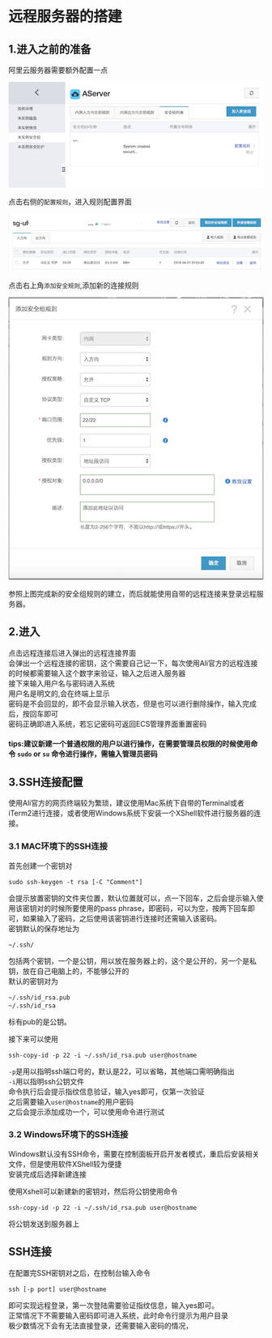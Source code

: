 # 远程服务器的搭建
## 1.进入之前的准备
阿里云服务器需要额外配置一点  

![pic1](img/pic1.png)  

点击右侧的`配置规则`，进入规则配置界面  

![pic2](img/pic2.png)  

点击右上角`添加安全规则`,添加新的连接规则

![pic3](img/pic3.png)

参照上图完成新的安全组规则的建立，而后就能使用自带的远程连接来登录远程服务器。


## 2.进入

点击远程连接后进入弹出的远程连接界面  
会弹出一个远程连接的密钥，这个需要自己记一下，每次使用Ali官方的远程连接的时候都需要输入这个数字来验证，输入之后进入服务器  
接下来输入用户名与密码进入系统  
用户名是明文的,会在终端上显示  
密码是不会回显的，即不会显示输入状态，但是也可以进行删除操作，输入完成后，按回车即可  
密码正确即进入系统，若忘记密码可返回ECS管理界面重置密码  

#### tips:建议新建一个普通权限的用户以进行操作，在需要管理员权限的时候使用命令 `sudo` or `su` 命令进行操作，需输入管理员密码  

## 3.SSH连接配置

使用Ali官方的网页终端较为繁琐，建议使用Mac系统下自带的Terminal或者iTerm2进行连接，或者使用Windows系统下安装一个XShell软件进行服务器的连接。  

### 3.1 MAC环境下的SSH连接

首先创建一个密钥对  

    sudo ssh-keygen -t rsa [-C "Comment"]
会提示放置密钥的文件夹位置，默认位置就可以，点一下回车，之后会提示输入使用该密钥对的时候所要使用的pass phrase，即密码，可以为空，按两下回车即可，如果输入了密码，之后使用该密钥进行连接时还需输入该密码。  
密钥默认的保存地址为 

    ~/.ssh/
包括两个密钥，一个是公钥，用以放在服务器上的，这个是公开的，另一个是私钥，放在自己电脑上的，不能够公开的  
默认的密钥对为

    ~/.ssh/id_rsa.pub
    ~/.ssh/id_rsa
标有pub的是公钥。

接下来可以使用

    ssh-copy-id -p 22 -i ~/.ssh/id_rsa.pub user@hostname
`-p`是用以指明ssh端口号的，默认是22，可以省略，其他端口需明确指出  
`-i`用以指明ssh公钥文件  
命令执行后会提示指纹信息验证，输入yes即可，仅第一次验证  
之后需要输入`user@hostname`的用户密码  
之后会提示添加成功一个，可以使用命令进行测试  

### 3.2 Windows环境下的SSH连接

Windows默认没有SSH命令，需要在控制面板开启开发者模式，重启后安装相关文件，但是使用软件XShell较为便捷  
安装完成后选择新建连接  


使用Xshell可以新建新的密钥对，然后将公钥使用命令

    ssh-copy-id -p 22 -i ~/.ssh/id_rsa.pub user@hostname

将公钥发送到服务器上  

## SSH连接

在配置完SSH密钥对之后，在控制台输入命令

    ssh [-p port] user@hostname

即可实现远程登录，第一次登陆需要验证指纹信息，输入yes即可。  
正常情况下不需要输入密码即可进入系统，此时命令行提示为用户目录  
极少数情况下会有无法直接登录，还需要输入密码的情况，

